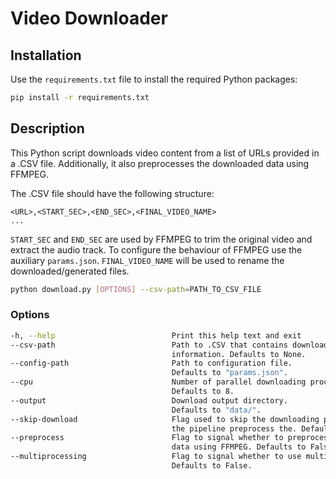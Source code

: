# Video Downloader

## Installation

Use the `requirements.txt` file to install the required Python packages:

```bash
pip install -r requirements.txt
```

## Description

This Python script downloads video content from a list of URLs provided in a .CSV file. Additionally, it also preprocesses the downloaded data using FFMPEG.

The .CSV file should have the following structure:

```
<URL>,<START_SEC>,<END_SEC>,<FINAL_VIDEO_NAME>
...
```

`START_SEC` and `END_SEC` are used by FFMPEG to trim the original video and extract the audio track. To configure the behaviour of FFMPEG use the auxiliary `params.json`. `FINAL_VIDEO_NAME` will be used to rename the downloaded/generated files.

```bash
python download.py [OPTIONS] --csv-path=PATH_TO_CSV_FILE
```

### Options

```bash
-h, --help                          Print this help text and exit
--csv-path                          Path to .CSV that contains download asset
                                    information. Defaults to None.
--config-path                       Path to configuration file.
                                    Defaults to "params.json".
--cpu                               Number of parallel downloading processes.
                                    Defaults to 8.
--output                            Download output directory.
                                    Defaults to "data/".
--skip-download                     Flag used to skip the downloading part of
                                    the pipeline preprocess the. Defaults to False.
--preprocess                        Flag to signal whether to preprocess the
                                    data using FFMPEG. Defaults to False.
--multiprocessing                   Flag to signal whether to use multiprocessing.
                                    Defaults to False.
```
